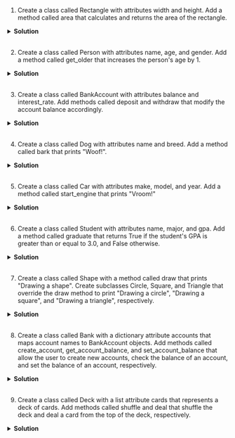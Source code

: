 1. Create a class called Rectangle with attributes width and height. Add a method called area that calculates and returns the area of the rectangle.

<details>
<summary><b>Solution</b></summary>

```python
class Rectangle:
    def __init__(self, width, height):
        self.width = width
        self.height = height
    
    def area(self):
        return self.width * self.height

```

</details>

<br>


2. Create a class called Person with attributes name, age, and gender. Add a method called get_older that increases the person's age by 1.

<details>
<summary><b>Solution</b></summary>

```python
class Person:
    def __init__(self, name, age, gender):
        self.name = name
        self.age = age
        self.gender = gender
    
    def get_older(self):
        self.age += 1


```

</details>

<br>


3. Create a class called BankAccount with attributes balance and interest_rate. Add methods called deposit and withdraw that modify the account balance accordingly.

<details>
<summary><b>Solution</b></summary>

```python
class BankAccount:
    def __init__(self, balance=0, interest_rate=0.05):
        self.balance = balance
        self.interest_rate = interest_rate
    
    def deposit(self, amount):
        self.balance += amount
    
    def withdraw(self, amount):
        if amount > self.balance:
            raise ValueError("Insufficient balance")
        self.balance -= amount

```

</details>

<br>

4. Create a class called Dog with attributes name and breed. Add a method called bark that prints "Woof!".

<details>
<summary><b>Solution</b></summary>

```python
class Dog:
    def __init__(self, name, breed):
        self.name = name
        self.breed = breed
    
    def bark(self):
        print("Woof!")


```

</details>

<br>

5. Create a class called Car with attributes make, model, and year. Add a method called start_engine that prints "Vroom!"

<details>
<summary><b>Solution</b></summary>

```python
class Car:
    def __init__(self, make, model, year):
        self.make = make
        self.model = model
        self.year = year
    
    def start_engine(self):
        print("Vroom!")


```

</details>

<br>

6. Create a class called Student with attributes name, major, and gpa. Add a method called graduate that returns True if the student's GPA is greater than or equal to 3.0, and False otherwise.

<details>
<summary><b>Solution</b></summary>

```python
class Student:
    def __init__(self, name, major, gpa):
        self.name = name
        self.major = major
        self.gpa = gpa
    
    def graduate(self):
        return self.gpa >= 3.0


```

</details>

<br>

7. Create a class called Shape with a method called draw that prints "Drawing a shape". Create subclasses Circle, Square, and Triangle that override the draw method to print "Drawing a circle", "Drawing a square", and "Drawing a triangle", respectively.

<details>
<summary><b>Solution</b></summary>

```python
class Shape:
    def draw(self):
        print("Drawing a shape")
    
class Circle(Shape):
    def draw(self):
        print("Drawing a circle")

class Square(Shape):
    def draw(self):
        print("Drawing a square")

class Triangle(Shape):
    def draw(self):
        print("Drawing a triangle")



```

</details>

<br>

8. Create a class called Bank with a dictionary attribute accounts that maps account names to BankAccount objects. Add methods called create_account, get_account_balance, and set_account_balance that allow the user to create new accounts, check the balance of an account, and set the balance of an account, respectively.

<details>
<summary><b>Solution</b></summary>

```python
class Bank:
    def __init__(self):
        self.accounts = {}
    
    def create_account(self, name, balance=0):
        if name in self.accounts:
            raise ValueError("Account already exists")
        self.accounts[name] = BankAccount(balance)
    
    def get_account_balance(self, name):
        if name not in self.accounts:
            raise ValueError("Account does not exist")
        return self.accounts[name].balance
    
    def set_account_balance(self, name, balance):
        if name not in self.accounts:
            raise ValueError("Account does not exist")
        self.accounts[name].balance = balance




```

</details>

<br>


9. Create a class called Deck with a list attribute cards that represents a deck of cards. Add methods called shuffle and deal that shuffle the deck and deal a card from the top of the deck, respectively.

<details>
<summary><b>Solution</b></summary>

```python
import random

class Deck:
    def __init__(self):
        self.cards = ["A", "2", "3", "4", "5", "6", "7", "8", "9", "10", "J", "Q", "K"] * 4
    
    def shuffle(self):
        random.shuffle(self.cards)
    
    def deal(self):
        return self.cards.pop(0)

```

</details>

<br>
